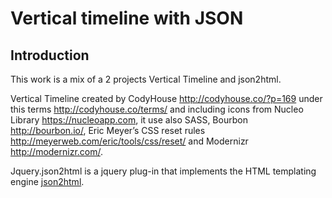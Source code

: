 Vertical timeline with JSON
=========

Introduction
------------------
This work is a mix of a 2 projects Vertical Timeline and json2html.

Vertical Timeline created by CodyHouse http://codyhouse.co/?p=169 under this terms http://codyhouse.co/terms/
and including icons from Nucleo Library https://nucleoapp.com, it use also SASS, Bourbon http://bourbon.io/, Eric Meyer’s CSS reset rules http://meyerweb.com/eric/tools/css/reset/ and 
Modernizr http://modernizr.com/.

Jquery.json2html is a jquery plug-in that implements the HTML templating engine <a href='https://github.com/moappi/json2html'>json2html</a>.
